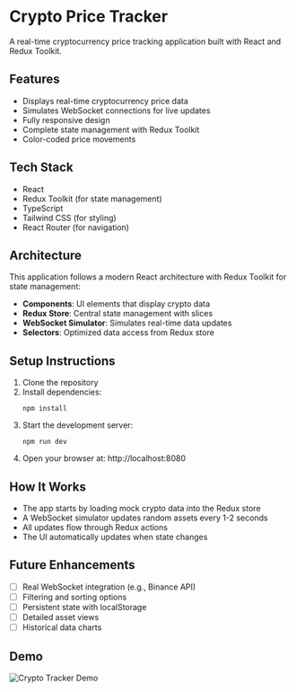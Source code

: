 
# Crypto Price Tracker

A real-time cryptocurrency price tracking application built with React and Redux Toolkit.

## Features

- Displays real-time cryptocurrency price data
- Simulates WebSocket connections for live updates
- Fully responsive design
- Complete state management with Redux Toolkit
- Color-coded price movements

## Tech Stack

- React
- Redux Toolkit (for state management)
- TypeScript
- Tailwind CSS (for styling)
- React Router (for navigation)

## Architecture

This application follows a modern React architecture with Redux Toolkit for state management:

- **Components**: UI elements that display crypto data
- **Redux Store**: Central state management with slices
- **WebSocket Simulator**: Simulates real-time data updates
- **Selectors**: Optimized data access from Redux store

## Setup Instructions

1. Clone the repository
2. Install dependencies:
   ```
   npm install
   ```
3. Start the development server:
   ```
   npm run dev
   ```
4. Open your browser at: http://localhost:8080

## How It Works

- The app starts by loading mock crypto data into the Redux store
- A WebSocket simulator updates random assets every 1-2 seconds
- All updates flow through Redux actions
- The UI automatically updates when state changes

## Future Enhancements

- [ ] Real WebSocket integration (e.g., Binance API)
- [ ] Filtering and sorting options
- [ ] Persistent state with localStorage
- [ ] Detailed asset views
- [ ] Historical data charts

## Demo

![Crypto Tracker Demo](demo.gif)
